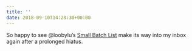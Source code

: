 ```yaml
---
title: ''
date: 2018-09-10T14:28:30+00:00
---
```

So happy to see @loobylu’s [Small Batch List](http://smallbatchlist.com) make its way into my inbox again after a prolonged hiatus.